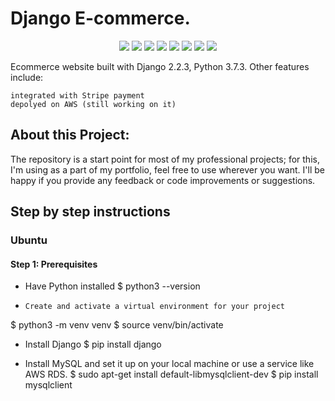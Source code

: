 # Django E-commerce.

<p align='center'>
<img src="https://img.shields.io/badge/Django-239120?logo=django&logoColor=white" />
<img src="https://img.shields.io/badge/Python-239120?logo=python&logoColor=white" />
<img src="https://img.shields.io/badge/SQL%20Server-CC2927?logo=microsoft-sql-server&logoColor=white" />
<img src="https://img.shields.io/badge/html5-E34F26?logo=html5&logoColor=white" />
<img src="https://img.shields.io/badge/css3-1572B6?logo=css3&logoColor=white" />
<img src="https://img.shields.io/badge/bootstrap-563D7C?logo=bootstrap&logoColor=white" />
<img src="https://img.shields.io/badge/Github-181717?logo=github&logoColor=white" />
<img src="https://img.shields.io/badge/PayPal-000144?logo=paypal&logoColor=white" />
</p>

Ecommerce website built with Django 2.2.3, Python 3.7.3. Other features include:

    integrated with Stripe payment
    depolyed on AWS (still working on it)

## About this Project:

The repository is a start point for most of my professional projects; for this, I'm using as a part of my portfolio, feel free to use wherever you want. I'll be happy if you provide any feedback or code improvements or suggestions.

## Step by step instructions
### Ubuntu
#### Step 1: Prerequisites
- Have Python installed
$ python3 --version

-     Create and activate a virtual environment for your project
$ python3 -m venv venv
$ source venv/bin/activate

- Install Django
$ pip install django
   
- Install MySQL and set it up on your local machine or use a service like AWS RDS.
$ sudo apt-get install default-libmysqlclient-dev
$ pip install mysqlclient
